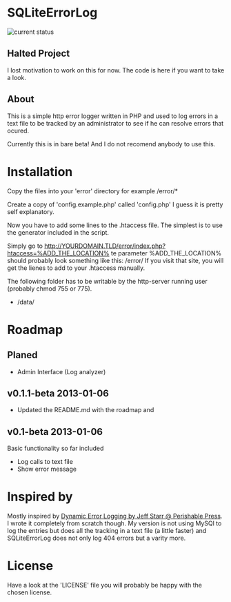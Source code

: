 SQLiteErrorLog
===

![current status](https://img.shields.io/badge/current%20status-halted-red?style=flat-square)

## Halted Project

I lost motivation to work on this for now. The code is here if you want to take a look.

## About

This is a simple http error logger written in PHP and used to log errors in a text file to be tracked by an administrator to see if he can resolve errors that ocured.

Currently this is in bare beta! And I do not recomend anybody to use this.

Installation
===

Copy the files into your 'error' directory for example /error/*

Create a copy of 'config.example.php' called 'config.php' I guess it is pretty self explanatory.

Now you have to add some lines to the .htaccess file. The simplest is to use the generator included in the script.

Simply go to http://YOURDOMAIN.TLD/error/index.php?htaccess=%ADD_THE_LOCATION% te parameter %ADD_THE_LOCATION% should probably look something like this: /error/ If you visit that site, you will get the lienes to add to your .htaccess manually.

The following folder has to be writable by the http-server running user (probably chmod 755 or 775).

* /data/

Roadmap
===

## Planed
* Admin Interface (Log analyzer)

## v0.1.1-beta 2013-01-06
* Updated the README.md with the roadmap and 

## v0.1-beta 2013-01-06
Basic functionality so far included

* Log calls to text file
* Show error message

Inspired by
===
Mostly inspired by [Dynamic Error Logging by Jeff Starr @ Perishable Press](http://perishablepress.com/ajax-error-log/). I wrote it completely from scratch though. My version is not using MySQl to log the entries but does all the tracking in a text file (a little faster) and SQLiteErrorLog does not only log 404 errors but a varity more.

License
===

Have a look at the 'LICENSE' file you will probably be happy with the chosen license.
